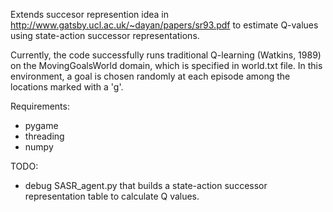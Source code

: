 Extends succesor represention idea in http://www.gatsby.ucl.ac.uk/~dayan/papers/sr93.pdf to estimate Q-values using state-action successor representations.

Currently, the code successfully runs traditional Q-learning (Watkins, 1989) on the MovingGoalsWorld domain, which is specified in world.txt file. In this environment, a goal is chosen randomly at each episode among the locations marked with a 'g'.


Requirements:
* pygame
* threading
* numpy

TODO:
* debug SASR_agent.py that builds a state-action successor representation table to calculate Q values.
